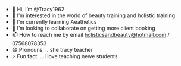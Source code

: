 - 👋 Hi, I’m @Tracy1962
- 👀 I’m interested in the world of beauty training and holistic training
- 🌱 I’m currently learning Aeathetics
- 💞️ I’m looking to collaborate on getting more client booking
- 📫 How to reach me by email holisticsandbeauty@hotmail.com / 07568078353
- 😄 Pronouns: ...she tracy teacher
- ⚡ Fun fact: ...I love teaching newe students

<!---
Tracy1962/Tracy1962 is a ✨ special ✨ repository because its `README.md` (this file) appears on your GitHub profile.
You can click the Preview link to take a look at your changes.
--->
